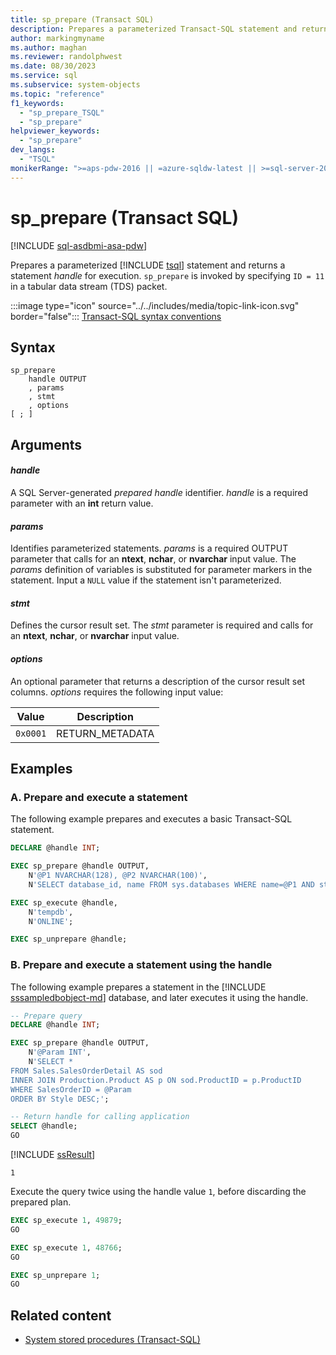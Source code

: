 ```yaml
---
title: sp_prepare (Transact SQL)
description: Prepares a parameterized Transact-SQL statement and returns a statement handle for execution.
author: markingmyname
ms.author: maghan
ms.reviewer: randolphwest
ms.date: 08/30/2023
ms.service: sql
ms.subservice: system-objects
ms.topic: "reference"
f1_keywords:
  - "sp_prepare_TSQL"
  - "sp_prepare"
helpviewer_keywords:
  - "sp_prepare"
dev_langs:
  - "TSQL"
monikerRange: ">=aps-pdw-2016 || =azure-sqldw-latest || >=sql-server-2016 || >=sql-server-linux-2017 || =azuresqldb-mi-current"
---
```

# sp_prepare (Transact SQL)

[!INCLUDE [sql-asdbmi-asa-pdw](../../includes/applies-to-version/sql-asdbmi-asa-pdw.md)]

Prepares a parameterized [!INCLUDE [tsql](../../includes/tsql-md.md)] statement and returns a statement *handle* for execution. `sp_prepare` is invoked by specifying `ID = 11` in a tabular data stream (TDS) packet.

:::image type="icon" source="../../includes/media/topic-link-icon.svg" border="false"::: [Transact-SQL syntax conventions](../../t-sql/language-elements/transact-sql-syntax-conventions-transact-sql.md)

## Syntax

```syntaxsql
sp_prepare
    handle OUTPUT
    , params
    , stmt
    , options
[ ; ]
```

## Arguments

#### *handle*

A SQL Server-generated *prepared handle* identifier. *handle* is a required parameter with an **int** return value.

#### *params*

Identifies parameterized statements. *params* is a required OUTPUT parameter that calls for an **ntext**, **nchar**, or **nvarchar** input value. The *params* definition of variables is substituted for parameter markers in the statement. Input a `NULL` value if the statement isn't parameterized.

#### *stmt*

Defines the cursor result set. The *stmt* parameter is required and calls for an **ntext**, **nchar**, or **nvarchar** input value.

#### *options*

An optional parameter that returns a description of the cursor result set columns. *options* requires the following input value:

| Value | Description |
| --- | --- |
| `0x0001` | RETURN_METADATA |

## Examples

### A. Prepare and execute a statement

The following example prepares and executes a basic Transact-SQL statement.

```sql
DECLARE @handle INT;

EXEC sp_prepare @handle OUTPUT,
    N'@P1 NVARCHAR(128), @P2 NVARCHAR(100)',
    N'SELECT database_id, name FROM sys.databases WHERE name=@P1 AND state_desc = @P2';

EXEC sp_execute @handle,
    N'tempdb',
    N'ONLINE';

EXEC sp_unprepare @handle;
```

### B. Prepare and execute a statement using the handle

The following example prepares a statement in the [!INCLUDE [sssampledbobject-md](../../includes/sssampledbobject-md.md)] database, and later executes it using the handle.

```sql
-- Prepare query
DECLARE @handle INT;

EXEC sp_prepare @handle OUTPUT,
    N'@Param INT',
    N'SELECT *
FROM Sales.SalesOrderDetail AS sod
INNER JOIN Production.Product AS p ON sod.ProductID = p.ProductID
WHERE SalesOrderID = @Param
ORDER BY Style DESC;';

-- Return handle for calling application
SELECT @handle;
GO
```

[!INCLUDE [ssResult](../../includes/ssresult-md.md)]

```output
1
```

Execute the query twice using the handle value `1`, before discarding the prepared plan.

```sql
EXEC sp_execute 1, 49879;
GO

EXEC sp_execute 1, 48766;
GO

EXEC sp_unprepare 1;
GO
```

## Related content

- [System stored procedures (Transact-SQL)](system-stored-procedures-transact-sql.md)
